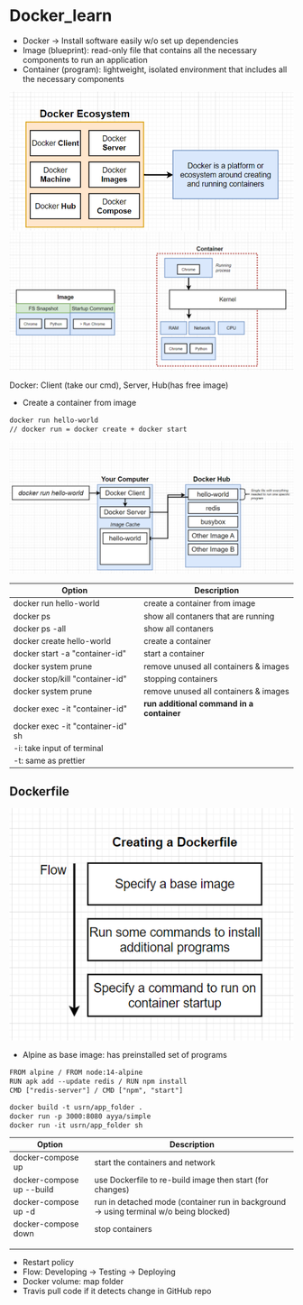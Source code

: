 # Docker_learn

- Docker -> Install software easily w/o set up dependencies
- Image (blueprint): read-only file that contains all the necessary components to run an application
- Container (program): lightweight, isolated environment that includes all the necessary components

![](https://github.com/hyhung12/Docker_learn/blob/main/docker0.png)
![](https://github.com/hyhung12/Docker_learn/blob/main/docker2.png)


Docker: Client (take our cmd), Server, Hub(has free image)
- Create a container from image
```
docker run hello-world
// docker run = docker create + docker start
```
![](https://github.com/hyhung12/Docker_learn/blob/main/docker1.png)

| Option | Description |
|-|-|
| docker run hello-world | create a container from image |
| docker ps | show all contaners that are running |
| docker ps -all | show all contaners |
| docker create hello-world  | create a container |
| docker start -a "container-id"  | start a container |
| docker system prune | remove unused all containers & images  |
| docker stop/kill "container-id"  | stopping containers |
| docker system prune | remove unused all containers & images  |
| docker exec -it "container-id" | **run additional command in a container** |
| docker exec -it "container-id" sh ||
| -i: take input of terminal ||
| -t: same as prettier  ||

## Dockerfile
![](https://github.com/hyhung12/Docker_learn/blob/main/dockerfile0.png)
- Alpine as base image: has preinstalled set of programs
```
FROM alpine / FROM node:14-alpine
RUN apk add --update redis / RUN npm install
CMD ["redis-server"] / CMD ["npm", "start"]
```

```
docker build -t usrn/app_folder .
docker run -p 3000:8080 ayya/simple
docker run -it usrn/app_folder sh
```

| Option | Description |
|-|-|
| docker-compose up | start the containers and network |
| docker-compose up --build | use Dockerfile to re-build image then start (for changes) |
| docker-compose up -d  | run in detached mode (container run in background -> using terminal w/o being blocked) |
| docker-compose down | stop containers |
|||
|  ||
|  ||


- Restart policy
- Flow: Developing -> Testing -> Deploying
- Docker volume: map folder
- Travis pull code if it detects change in GitHub repo
